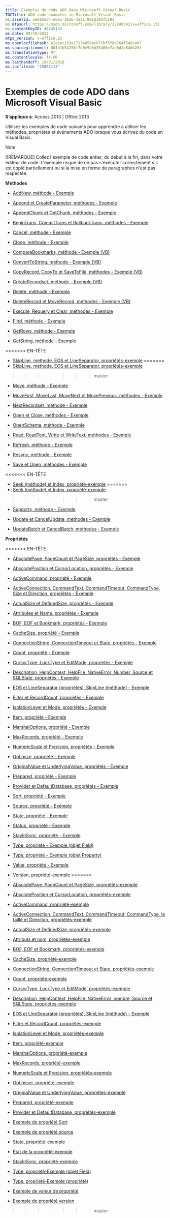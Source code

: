 ```yaml
---
title: Exemples de code ADO dans Microsoft Visual Basic
TOCTitle: ADO code examples in Microsoft Visual Basic
ms:assetid: 5eb855d4-e5e1-2626-3a21-891d195fb193
ms:mtpsurl: https://msdn.microsoft.com/library/JJ249342(v=office.15)
ms:contentKeyID: 48545145
ms.date: 09/18/2015
mtps_version: v=office.15
ms.openlocfilehash: a1ceec153a1717485bac87cbf5fdb764f546cab7
ms.sourcegitcommit: 801b1b54786f7b0e5b0d35466e7ae8d1e840b26f
ms.translationtype: MT
ms.contentlocale: fr-FR
ms.lasthandoff: 10/31/2018
ms.locfileid: "25862113"
---
```

# <a name="ado-code-examples-in-microsoft-visual-basic"></a>Exemples de code ADO dans Microsoft Visual Basic


**S’applique à**: Access 2013 | Office 2013

Utilisez les exemples de code suivants pour apprendre à utiliser les méthodes, propriétés et événements ADO lorsque vous écrivez du code en Visual Basic.

> [!NOTE]
> [!REMARQUE] Collez l'exemple de code entier, du début à la fin, dans votre éditeur de code. L'exemple risque de ne pas s'exécuter correctement s'il est copié partiellement ou si la mise en forme de paragraphes n'est pas respectée.



**Méthodes**

  - [AddNew, méthode - Exemple](addnew-method-example-vb.md)

  - [Append et CreateParameter, méthodes - Exemple](append-and-createparameter-methods-example-vb.md)

  - [AppendChunk et GetChunk, méthodes - Exemple](appendchunk-and-getchunk-methods-example-vb.md)

  - [BeginTrans, CommitTrans et RollbackTrans, méthodes - Exemple](begintrans-committrans-and-rollbacktrans-methods-example-vb.md)

  - [Cancel, méthode - Exemple](cancel-method-example-vb.md)

  - [Clone, méthode - Exemple](clone-method-example-vb.md)

  - [CompareBookmarks, méthode - Exemple (VB)](comparebookmarks-method-example-vb.md)

  - [ConvertToString, méthode - Exemple (VB)](converttostring-method-example-vb.md)

  - [CopyRecord, CopyTo et SaveToFile, méthodes - Exemple (VB)](copyrecord-copyto-and-savetofile-methods-example-vb.md)

  - [CreateRecordset, méthode - Exemple (VB)](createrecordset-method-example-vb.md)

  - [Delete, méthode - Exemple](delete-method-example-vb.md)

  - [DeleteRecord et MoveRecord, méthodes - Exemple (VB)](deleterecord-and-moverecord-methods-example-vb.md)

  - [Execute, Requery et Clear, méthodes - Exemple](execute-requery-and-clear-methods-example-vb.md)

  - [Find, méthode - Exemple](find-method-example-vb.md)

  - [GetRows, méthode - Exemple](getrows-method-example-vb.md)

  - [GetString, méthode - Exemple](getstring-method-example-vb.md)

<<<<<<< EN-TÊTE
  - [SkipLine, méthode, EOS et LineSeparator, propriétés-exemple](eos-and-lineseparator-properties-and-skipline-method-example-vb.md)
=======
  - [SkipLine, méthode, EOS et LineSeparator, propriétés-exemple](eos-and-lineseparator-properties-and-skipline-method-example-vb.md)
>>>>>>> master

  - [Move, méthode - Exemple](move-method-example-vb.md)

  - [MoveFirst, MoveLast, MoveNext et MovePrevious, méthodes - Exemple](movefirst-movelast-movenext-and-moveprevious-methods-example-vb.md)

  - [NextRecordset, méthode - Exemple](nextrecordset-method-example-vb.md)

  - [Open et Close, méthodes - Exemple](open-and-close-methods-example-vb.md)

  - [OpenSchema, méthode - Exemple](openschema-method-example-vb.md)

  - [Read, ReadText, Write et WriteText, méthodes - Exemple](read-readtext-write-and-writetext-methods-example-vb.md)

  - [Refresh, méthode - Exemple](refresh-method-example-vb.md)

  - [Resync, méthode - Exemple](resync-method-example-vb.md)

  - [Save et Open, méthodes - Exemple](save-and-open-methods-example-vb.md)

<<<<<<< EN-TÊTE
  - [Seek (méthode) et Index, propriété-exemple](seek-method-and-index-property-example-vb.md)
=======
  - [Seek (méthode) et Index, propriété-exemple](seek-method-and-index-property-example-vb.md)
>>>>>>> master

  - [Supports, méthode - Exemple](supports-method-example-vb.md)

  - [Update et CancelUpdate, méthodes - Exemple](update-and-cancelupdate-methods-example-vb.md)

  - [UpdateBatch et CancelBatch, méthodes - Exemple](updatebatch-and-cancelbatch-methods-example-vb.md)

**Propriétés**

<<<<<<< EN-TÊTE
  - [AbsolutePage, PageCount et PageSize, propriétés - Exemple](absolutepage-pagecount-and-pagesize-properties-example-vb.md)

  - [AbsolutePosition et CursorLocation, propriétés - Exemple](absoluteposition-and-cursorlocation-properties-example-vb.md)

  - [ActiveCommand, propriété - Exemple](activecommand-property-example-vb.md)

  - [ActiveConnection, CommandText, CommandTimeout, CommandType, Size et Direction, propriétés - Exemple](activeconnection-commandtext-commandtimeout-commandtype-size-and-direction-properties-example-vb.md)

  - [ActualSize et DefinedSize, propriétés - Exemple](actualsize-and-definedsize-properties-example-vb.md)

  - [Attributes et Name, propriétés - Exemple](attributes-and-name-properties-example-vb.md)

  - [BOF, EOF et Bookmark, propriétés - Exemple](bof-eof-and-bookmark-properties-example-vb.md)

  - [CacheSize, propriété - Exemple](cachesize-property-example-vb.md)

  - [ConnectionString, ConnectionTimeout et State, propriétés - Exemple](connectionstring-connectiontimeout-and-state-properties-example-vb.md)

  - [Count, propriété - Exemple](count-property-example-vb.md)

  - [CursorType, LockType et EditMode, propriétés - Exemple](cursortype-locktype-and-editmode-properties-example-vb.md)

  - [Description, HelpContext, HelpFile, NativeError, Number, Source et SQLState, propriétés - Exemple](description-helpcontext-helpfile-nativeerror-number-source-and-sqlstate-properties-example-vb.md)

  - [EOS et LineSeparator (propriétés), SkipLine (méthode) - Exemple](eos-and-lineseparator-properties-and-skipline-method-example-vb.md)

  - [Filter et RecordCount, propriétés - Exemple](filter-and-recordcount-properties-example-vb.md)

  - [IsolationLevel et Mode, propriétés - Exemple](isolationlevel-and-mode-properties-example-vb.md)

  - [Item, propriété - Exemple](item-property-example-vb.md)

  - [MarshalOptions, propriété - Exemple](marshaloptions-property-example-vb.md)

  - [MaxRecords, propriété - Exemple](maxrecords-property-example-vb.md)

  - [NumericScale et Precision, propriétés - Exemple](ado-numericscale-and-precision-properties-example-vb.md)

  - [Optimize, propriété - Exemple](optimize-property-example-vb.md)

  - [OriginalValue et UnderlyingValue, propriétés - Exemple](originalvalue-and-underlyingvalue-properties-example-vb.md)

  - [Prepared, propriété - Exemple](prepared-property-example-vb.md)

  - [Provider et DefaultDatabase, propriétés - Exemple](provider-and-defaultdatabase-properties-example-vb.md)

  - [Sort, propriété - Exemple](sort-property-example-vb.md)

  - [Source, propriété - Exemple](source-property-example-vb.md)

  - [State, propriété - Exemple](state-property-example-vb.md)

  - [Status, propriété - Exemple](status-property-example-recordset-vb.md)

  - [StayInSync, propriété - Exemple](stayinsync-property-example-vb.md)

  - [Type, propriété - Exemple (objet Field)](type-property-example-field-vb.md)

  - [Type, propriété - Exemple (objet Property)](type-property-example-property-vb.md)

  - [Value, propriété - Exemple](value-property-example-vb.md)

  - [Version, propriété-exemple](version-property-example-vb.md)
=======
  - [AbsolutePage, PageCount et PageSize, propriétés-exemple](absolutepage-pagecount-and-pagesize-properties-example-vb.md)

  - [AbsolutePosition et CursorLocation, propriétés-exemple](absoluteposition-and-cursorlocation-properties-example-vb.md)

  - [ActiveCommand, propriété-exemple](activecommand-property-example-vb.md)

  - [ActiveConnection, CommandText, CommandTimeout, CommandType, la taille et Direction, propriétés-exemple](activeconnection-commandtext-commandtimeout-commandtype-size-and-direction-properties-example-vb.md)

  - [ActualSize et DefinedSize, propriétés-exemple](actualsize-and-definedsize-properties-example-vb.md)

  - [Attributs et nom, propriétés-exemple](attributes-and-name-properties-example-vb.md)

  - [BOF, EOF et Bookmark, propriétés-exemple](bof-eof-and-bookmark-properties-example-vb.md)

  - [CacheSize, propriété-exemple](cachesize-property-example-vb.md)

  - [ConnectionString, ConnectionTimeout et State, propriétés-exemple](connectionstring-connectiontimeout-and-state-properties-example-vb.md)

  - [Count, propriété-exemple](count-property-example-vb.md)

  - [CursorType, LockType et EditMode, propriétés-exemple](cursortype-locktype-and-editmode-properties-example-vb.md)

  - [Description, HelpContext, HelpFile, NativeError, nombre, Source et SQLState, propriétés-exemple](description-helpcontext-helpfile-nativeerror-number-source-and-sqlstate-properties-example-vb.md)

  - [EOS et LineSeparator (propriétés), SkipLine (méthode) - Exemple](eos-and-lineseparator-properties-and-skipline-method-example-vb.md)

  - [Filter et RecordCount, propriétés-exemple](filter-and-recordcount-properties-example-vb.md)

  - [IsolationLevel et Mode, propriétés-exemple](isolationlevel-and-mode-properties-example-vb.md)

  - [Item, propriété-exemple](item-property-example-vb.md)

  - [MarshalOptions, propriété-exemple](marshaloptions-property-example-vb.md)

  - [MaxRecords, propriété-exemple](maxrecords-property-example-vb.md)

  - [NumericScale et Precision, propriétés-exemple](ado-numericscale-and-precision-properties-example-vb.md)

  - [Optimiser, propriété-exemple](optimize-property-example-vb.md)

  - [OriginalValue et UnderlyingValue, propriétés-exemple](originalvalue-and-underlyingvalue-properties-example-vb.md)

  - [Prepared, propriété-exemple](prepared-property-example-vb.md)

  - [Provider et DefaultDatabase, propriétés-exemple](provider-and-defaultdatabase-properties-example-vb.md)

  - [Exemple de propriété Sort](sort-property-example-vb.md)

  - [Exemple de propriété source](source-property-example-vb.md)

  - [State, propriété-exemple](state-property-example-vb.md)

  - [État de la propriété-exemple](status-property-example-recordset-vb.md)

  - [StayInSync, propriété-exemple](stayinsync-property-example-vb.md)

  - [Type, propriété-Exemple (objet Field)](type-property-example-field-vb.md)

  - [Type, propriété-Exemple (propriété)](type-property-example-property-vb.md)

  - [Exemple de valeur de propriété](value-property-example-vb.md)

  - [Exemple de propriété version](version-property-example-vb.md)
>>>>>>> master

